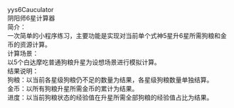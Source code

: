 <div><div>yys6Cauculator</div><div>阴阳师6星计算器</div><div>简介：</div><div>一次简单的小程序练习，主要功能是实现对当前单个式神5星升6星所需狗粮和金币的资源计算。</div><div>计算场景：</div><div>以5个白达摩吃普通狗粮升星为设想场景进行模拟计算。</div><div>结果说明：</div><div>狗粮：以当前各星级狗粮仍不足的数量为结果，各星级狗粮数量单独结算。</div><div>金币：以所有狗粮升星所需金币的累计为结果。</div><div>进度：以当前狗粮状态的经验值在升星所需全部狗粮的经验值占比为结果。</div></div>